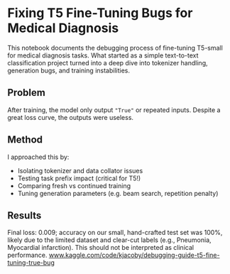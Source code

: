 # Fixing T5 Fine-Tuning Bugs for Medical Diagnosis

This notebook documents the debugging process of fine-tuning T5-small for medical diagnosis tasks. What started as a simple text-to-text classification project turned into a deep dive into tokenizer handling, generation bugs, and training instabilities.

## Problem
After training, the model only output `"True"` or repeated inputs. Despite a great loss curve, the outputs were useless.

## Method
I approached this by:
- Isolating tokenizer and data collator issues
- Testing task prefix impact (critical for T5!)
- Comparing fresh vs continued training
- Tuning generation parameters (e.g. beam search, repetition penalty)

## Results
Final loss: 0.009; accuracy on our small, hand-crafted test set was 100%, likely due to the limited dataset and clear-cut labels (e.g., Pneumonia, Myocardial infarction). This should not be interpreted as clinical performance.
www.kaggle.com/code/kjacoby/debugging-guide-t5-fine-tuning-true-bug
